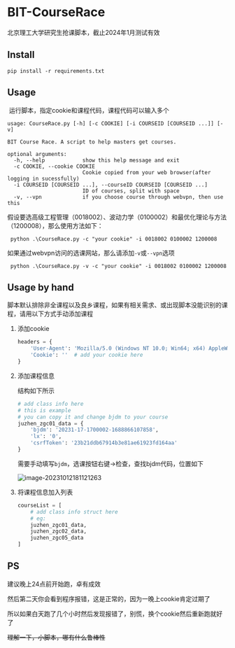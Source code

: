 # BIT-CourseRace

北京理工大学研究生抢课脚本，截止2024年1月测试有效

## Install

```shell
pip install -r requirements.txt
```

## Usage

​	运行脚本，指定cookie和课程代码，课程代码可以输入多个

```
usage: CourseRace.py [-h] [-c COOKIE] [-i COURSEID [COURSEID ...]] [-v]

BIT Course Race. A script to help masters get courses.

optional arguments:
  -h, --help            show this help message and exit
  -c COOKIE, --cookie COOKIE
                        Cookie copied from your web browser(after logging in sucessfully)
  -i COURSEID [COURSEID ...], --courseID COURSEID [COURSEID ...]
                        ID of courses, split with space
  -v, --vpn             if you choose course through webvpn, then use this
```

​	假设要选高级工程管理（0018002）、波动力学（0100002）和最优化理论与方法（1200008），那么使用方法如下：

```shell
 python .\CourseRace.py -c "your cookie" -i 0018002 0100002 1200008
```

​	如果通过webvpn访问的选课网站，那么请添加`-v`或`--vpn`选项

```shell
 python .\CourseRace.py -v -c "your cookie" -i 0018002 0100002 1200008
```

## Usage by hand

​	脚本默认排除非全课程以及良乡课程，如果有相关需求、或出现脚本没能识别的课程，请用以下方式手动添加课程

1. 添加cookie

   ```python
   headers = {
       'User-Agent': 'Mozilla/5.0 (Windows NT 10.0; Win64; x64) AppleWebKit/537.36 (KHTML, like Gecko) Chrome/115.0.0.0 Safari/537.36',
       'Cookie': ''  # add your cookie here
   }
   ```

2. 添加课程信息

   结构如下所示

   ```python
   # add class info here
   # this is example
   # you can copy it and change bjdm to your course
   juzhen_zgc01_data = {
       'bjdm': '20231-17-1700002-1688866107858',
       'lx': '0',
       'csrfToken': '23b21ddb67914b3e81ae61923fd164aa'
   }
   ```

   需要手动填写`bjdm`，选课按钮右键->检查，查找bjdm代码，位置如下

   ![image-20231012181121263](https://picgo-111.oss-cn-beijing.aliyuncs.com/img/image-20231012181121263.png)

3. 将课程信息加入列表

   ```python
   courseList = [
       # add class info struct here
       # eg:
       juzhen_zgc01_data,
       juzhen_zgc02_data,
       juzhen_zgc05_data
   ]
   ```


## PS

建议晚上24点前开始跑，卓有成效

然后第二天你会看到程序报错，这是正常的，因为一晚上cookie肯定过期了

所以如果白天跑了几个小时然后发现报错了，别慌，换个cookie然后重新跑就好了

~~理解一下，小脚本，哪有什么鲁棒性~~


